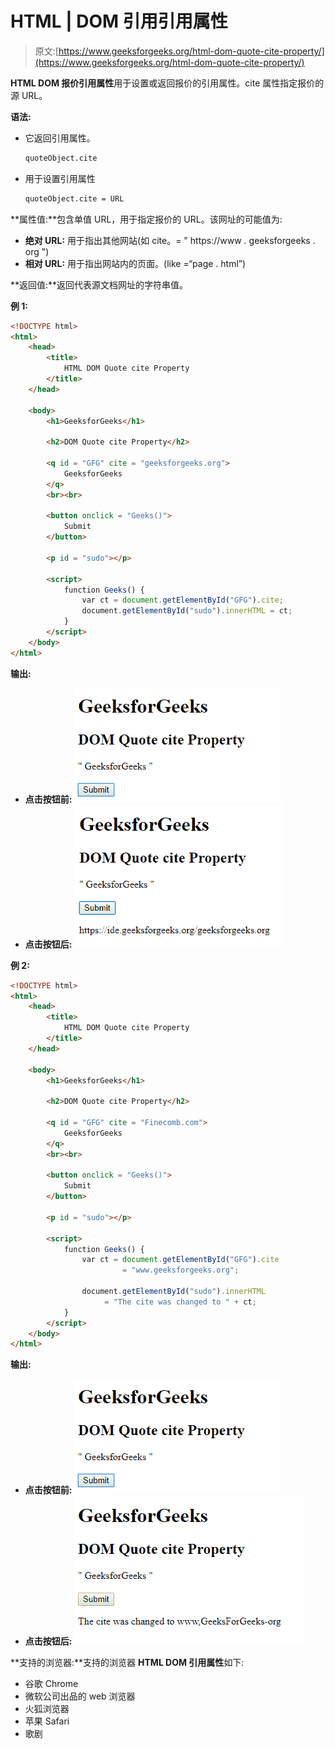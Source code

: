 # HTML | DOM 引用引用属性

> 原文:[https://www.geeksforgeeks.org/html-dom-quote-cite-property/](https://www.geeksforgeeks.org/html-dom-quote-cite-property/)

**HTML DOM 报价引用属性**用于设置或返回报价的引用属性。cite 属性指定报价的源 URL。

**语法:**

*   它返回引用属性。

    ```html
    quoteObject.cite 
    ```

*   用于设置引用属性

    ```html
    quoteObject.cite = URL 
    ```

**属性值:**包含单值 URL，用于指定报价的 URL。该网址的可能值为:

*   **绝对 URL:** 用于指出其他网站(如 cite。= " https://www . geeksforgeeks . org ")
*   **相对 URL:** 用于指出网站内的页面。(like =“page . html”)

**返回值:**返回代表源文档网址的字符串值。

**例 1:**

```html
<!DOCTYPE html> 
<html> 
    <head> 
        <title> 
            HTML DOM Quote cite Property 
        </title> 
    </head> 

    <body> 
        <h1>GeeksforGeeks</h1> 

        <h2>DOM Quote cite Property</h2> 

        <q id = "GFG" cite = "geeksforgeeks.org"> 
            GeeksforGeeks 
        </q> 
        <br><br> 

        <button onclick = "Geeks()"> 
            Submit 
        </button> 

        <p id = "sudo"></p> 

        <script> 
            function Geeks() { 
                var ct = document.getElementById("GFG").cite; 
                document.getElementById("sudo").innerHTML = ct; 
            } 
        </script> 
    </body> 
</html>                             
```

**输出:**

*   **点击按钮前:**
    ![](img/3cc4c406363a942981bbca9c62899c0a.png)
*   **点击按钮后:**
    ![](img/100a05b49c91c50af2ec89ba82a42c47.png)

**例 2:**

```html
<!DOCTYPE html> 
<html> 
    <head> 
        <title> 
            HTML DOM Quote cite Property 
        </title> 
    </head> 

    <body> 
        <h1>GeeksforGeeks</h1> 

        <h2>DOM Quote cite Property</h2> 

        <q id = "GFG" cite = "Finecomb.com"> 
            GeeksforGeeks 
        </q> 
        <br><br> 

        <button onclick = "Geeks()"> 
            Submit 
        </button> 

        <p id = "sudo"></p> 

        <script> 
            function Geeks() { 
                var ct = document.getElementById("GFG").cite
                         = "www.geeksforgeeks.org"; 

                document.getElementById("sudo").innerHTML
                     = "The cite was changed to " + ct; 
            } 
        </script> 
    </body> 
</html>                             
```

**输出:**

*   **点击按钮前:**
    ![](img/3cc4c406363a942981bbca9c62899c0a.png)
*   **点击按钮后:**
    ![](img/61490ed1d2b2cb0d27de8338290cb736.png)

**支持的浏览器:**支持的浏览器 **HTML DOM 引用属性**如下:

*   谷歌 Chrome
*   微软公司出品的 web 浏览器
*   火狐浏览器
*   苹果 Safari
*   歌剧